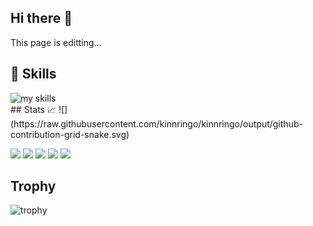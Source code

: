 ## Hi there 👋
This page is editting...

<!-- 3. 好きな技術スタックに変更 -->
<!-- ライトモート：theme=light, ダークモート：theme=dark -->
<!-- アイコンの選択肢一覧：https://arc.net/l/quote/zizyykfh -->
## 🌱 Skills
<img alt="my skills" src="https://skillicons.dev/icons?theme=dark&perline=7&i=cs,cpp,java,python,html,css,javascript,php,figma,linux,unity" />
<br>
## Stats 📈
![](https://raw.githubusercontent.com/kinnringo/kinnringo/output/github-contribution-grid-snake.svg)

![](http://github-profile-summary-cards.vercel.app/api/cards/profile-details?username=kinnringo&theme=gruvbox)
![](http://github-profile-summary-cards.vercel.app/api/cards/repos-per-language?username=kinnringo&theme=gruvbox)
![](http://github-profile-summary-cards.vercel.app/api/cards/most-commit-language?username=kinnringo&theme=gruvbox)
![](http://github-profile-summary-cards.vercel.app/api/cards/stats?username=kinnringo&theme=gruvbox)
![](http://github-profile-summary-cards.vercel.app/api/cards/productive-time?username=kinnringo&theme=gruvbox&utcOffset=9)

## Trophy
![trophy](https://github-profile-trophy.vercel.app/?username=kinnringo&theme=gruvbox)

<!--
**kinnringo/kinnringo** is a ✨ _special_ ✨ repository because its `README.md` (this file) appears on your GitHub profile.

Here are some ideas to get you started:

- 🔭 I’m currently working on ...
- 🌱 I’m currently learning ...
- 👯 I’m looking to collaborate on ...
- 🤔 I’m looking for help with ...
- 💬 Ask me about ...
- 📫 How to reach me: ...
- 😄 Pronouns: ...
- ⚡ Fun fact: ...
-->
